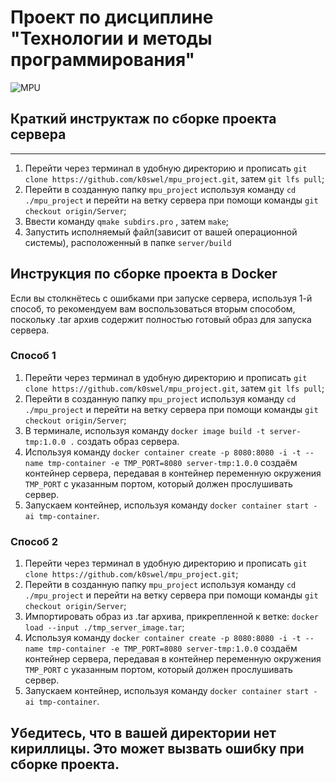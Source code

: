 # Проект по дисциплине "Технологии и методы программирования"
![MPU](https://sun9-63.userapi.com/impg/0jYhtK5zxK1Aqd7cYGzFRw568Z0QtIVyzzafQQ/FBofYU7PV0s.jpg?size=1156x230&quality=95&sign=ee3b68fc621f72472d670a7545082a48&type=album)

## Краткий инструктаж по сборке проекта сервера

***
1. Перейти через терминал в удобную директорию и прописать ```git clone https://github.com/k0swel/mpu_project.git```, затем ```git lfs pull```;
2. Перейти в созданную папку ```mpu_project``` используя команду ```cd ./mpu_project``` и перейти на ветку сервера при помощи команды ```git checkout origin/Server```;
3. Ввести команду ```qmake subdirs.pro``` , затем ```make```;
4. Запустить исполняемый файл(зависит от вашей операционной системы), расположенный в папке ```server/build```

## Инструкция по сборке проекта в Docker
Если вы столкнётесь с ошибками при запуске сервера, используя 1-й способ, то рекомендуем вам воспользоваться вторым способом, поскольку .tar архив содержит полностью готовый образ для запуска сервера.
### Способ 1
1. Перейти через терминал в удобную директорию и прописать ```git clone https://github.com/k0swel/mpu_project.git```, затем ```git lfs pull```;
2. Перейти в созданную папку ```mpu_project``` используя команду ```cd ./mpu_project``` и перейти на ветку сервера при помощи команды ```git checkout origin/Server```;
3. В терминале, используя команду ```docker image build -t server-tmp:1.0.0 .``` создать образ сервера.
4. Используя команду ```docker container create -p 8080:8080 -i -t --name tmp-container -e TMP_PORT=8080 server-tmp:1.0.0``` создаём контейнер сервера, передавая в контейнер переменную окружения ```TMP_PORT``` с указанным портом, который должен прослушивать сервер.
5. Запускаем контейнер, используя команду ```docker container start -ai tmp-container```.
### Способ 2
1. Перейти через терминал в удобную директорию и прописать ```git clone https://github.com/k0swel/mpu_project.git```;
2. Перейти в созданную папку ```mpu_project``` используя команду ```cd ./mpu_project``` и перейти на ветку сервера при помощи команды ```git checkout origin/Server```;
3. Импортировать образ из .tar архива, прикрепленной к ветке: ```docker load --input ./tmp_server_image.tar```;
4. Используя команду ```docker container create -p 8080:8080 -i -t --name tmp-container -e TMP_PORT=8080 server-tmp:1.0.0``` создаём контейнер сервера, передавая в контейнер переменную окружения ```TMP_PORT``` с указанным портом, который должен прослушивать сервер.
5. Запускаем контейнер, используя команду ```docker container start -ai tmp-container```.
## Убедитесь, что в вашей директории нет кириллицы. Это может вызвать ошибку при сборке проекта.
